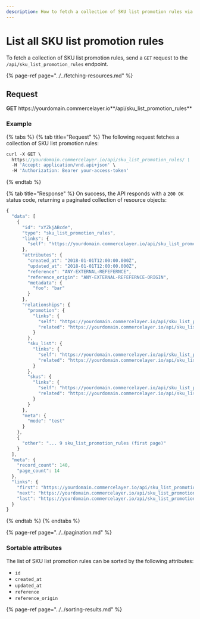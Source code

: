 ```yaml
---
description: How to fetch a collection of SKU list promotion rules via API
---
```


# List all SKU list promotion rules

To fetch a collection of SKU list promotion rules, send a `GET` request to the `/api/sku_list_promotion_rules` endpoint.

{% page-ref page="../../fetching-resources.md" %}

## Request

**GET** https://<i></i>yourdomain.commercelayer.io**/api/sku_list_promotion_rules**

### **Example**

{% tabs %}
{% tab title="Request" %}
The following request fetches a collection of SKU list promotion rules:

```javascript
curl -X GET \
  https://yourdomain.commercelayer.io/api/sku_list_promotion_rules/ \
  -H 'Accept: application/vnd.api+json' \
  -H 'Authorization: Bearer your-access-token'
```
{% endtab %}

{% tab title="Response" %}
On success, the API responds with a `200 OK` status code, returning a paginated collection of resource objects:

```javascript
{
  "data": [
    {
      "id": "xYZkjABcde",
      "type": "sku_list_promotion_rules",
      "links": {
        "self": "https://yourdomain.commercelayer.io/api/sku_list_promotion_rules/xYZkjABcde"
      },
      "attributes": {
        "created_at": "2018-01-01T12:00:00.000Z",
        "updated_at": "2018-01-01T12:00:00.000Z",
        "reference": "ANY-EXTERNAL-REFEFERNCE",
        "reference_origin": "ANY-EXTERNAL-REFEFERNCE-ORIGIN",
        "metadata": {
          "foo": "bar"
        }
      },
      "relationships": {
        "promotion": {
          "links": {
            "self": "https://yourdomain.commercelayer.io/api/sku_list_promotion_rules/xYZkjABcde/relationships/promotion",
            "related": "https://yourdomain.commercelayer.io/api/sku_list_promotion_rules/xYZkjABcde/promotion"
          }
        },
        "sku_list": {
          "links": {
            "self": "https://yourdomain.commercelayer.io/api/sku_list_promotion_rules/xYZkjABcde/relationships/sku_list",
            "related": "https://yourdomain.commercelayer.io/api/sku_list_promotion_rules/xYZkjABcde/sku_list"
          }
        },
        "skus": {
          "links": {
            "self": "https://yourdomain.commercelayer.io/api/sku_list_promotion_rules/xYZkjABcde/relationships/skus",
            "related": "https://yourdomain.commercelayer.io/api/sku_list_promotion_rules/xYZkjABcde/skus"
          }
        }
      },
      "meta": {
        "mode": "test"
      }
    },
    {
      "other": "... 9 sku_list_promotion_rules (first page)"
    }
  ],
  "meta": {
    "record_count": 140,
    "page_count": 14
  },
  "links": {
    "first": "https://yourdomain.commercelayer.io/api/sku_list_promotion_rules?page[number]=1&page[size]=10",
    "next": "https://yourdomain.commercelayer.io/api/sku_list_promotion_rules?page[number]=2&page[size]=10",
    "last": "https://yourdomain.commercelayer.io/api/sku_list_promotion_rules?page[number]=14&page[size]=10"
  }
}
```
{% endtab %}
{% endtabs %}

{% page-ref page="../../pagination.md" %}

### Sortable attributes

The list of SKU list promotion rules can be sorted by the following attributes:

* `id`
* `created_at`
* `updated_at`
* `reference`
* `reference_origin`

{% page-ref page="../../sorting-results.md" %}

